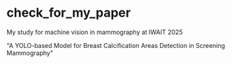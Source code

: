 # check_for_my_paper
My study for machine vision in mammography at IWAIT 2025

"A YOLO-based Model for Breast Calcification Areas Detection in Screening Mammography"
